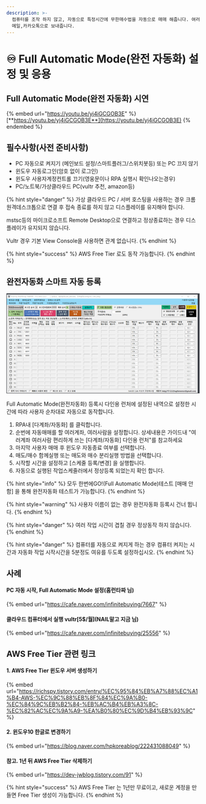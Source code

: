 ```yaml
---
description: >-
  컴퓨터를 조작 하지 않고, 자동으로 특정시간에 무한매수법을 자동으로 매매 해줍니다. 여러사람, 여러계좌도 지원하며, 매매내역을
  메일,카카오톡으로 보내줍니다.
---
```


# ♾️ Full Automatic Mode(완전 자동화) 설정 및 응용

## Full Automatic Mode(완전 자동화) 시연

{% embed url="https://youtu.be/yj4iGCGOB3E" %}
[**https://youtu.be/yj4iGCGOB3E**](https://youtu.be/yj4iGCGOB3E)
{% endembed %}





## 필수사항(사전 준비사항)

* PC 자동으로 켜지기 (메인보드 설정/스마트플러그/스위치봇등) 또는 PC 끄지 않기
* 윈도우 자동로그인(암호 없이 로그인)
* 윈도우 사용자계정컨트롤 끄기(영웅문이나 RPA 실행시 확인나오는경우)
* PC/노트북/가상클라우드 PC(vultr 추천, amazon등)

{% hint style="danger" %}
가상 클라우드 PC / 서버 호스팅을 사용하는 경우 크롬 원격데스크톱으로 연결 후 접속 종료를 하지 않고 디스플레이를 유지해야 합니다.

mstsc등의 마이크로소프트 Remote Desktop으로 연결하고 정상종료하는 경우 디스플레이가 유지되지 않습니다.

Vultr 경우 기본 View Console을 사용하면 관계 없습니다.
{% endhint %}

{% hint style="success" %}
AWS Free Tier 로도 동작 가능합니다.
{% endhint %}





## 완전자동화 스마트 자동 등록

![클ㅣ클릭해서 크게 보기](../.gitbook/assets/완전자동화세팅__.gif)

Full Automatic Mode(완전자동화) 등록시 다인용 런처에 설정된 내역으로 설정한 시간에 따라 사용자 순차대로 자동으로 동작합니다.

1. RPA내 \[다계좌/자동화] 를 클릭합니다.
2. 순번에 자동매매를 할 여러계좌, 여러사람을 설정합니다. 상세내용은 가이드내 "여러계좌 여러사람 편리하게 쓰는 \[다계좌/자동화] 다인용 런처"를 참고하세요
3. 마지막 사용자 매매 후 윈도우 자동종료 여부를 선택합니다.
4. 매도/매수 함께실행 또는 매도와 매수 분리실행 방법을 선택합니다.
5. 시작할 시간을 설정하고 \[스케줄 등록/변경] 을 실행합니다.
6. 자동으로 실행된 작업스케줄러에서 정상등록 되었는지 확인 합니다.

{% hint style="info" %}
모두 한번에GO!(Full Automatic Mode)테스트 \[매매 안함] 을 통해 완전자동화 테스트가 가능합니다.
{% endhint %}

{% hint style="warning" %}
사용자 이름이 없는 경우 완전자동화 등록시 건너 뜁니다.
{% endhint %}

{% hint style="danger" %}
여러 작업 시간이 겹칠 경우 정상동작 하지 않습니다.
{% endhint %}

{% hint style="danger" %}
컴퓨터를 자동으로 켜지게 하는 경우 컴퓨터 켜지는 시간과 자동화 작업 시작시간을 5분정도 여유를 두도록 설정하십시오.
{% endhint %}






## 사례

#### PC 자동 시작, Full Automatic Mode 설정(홈런타짜 님)

{% embed url="https://cafe.naver.com/infinitebuying/7667" %}

#### 클라우드 컴퓨터에서 실행 vultr\[5$/월]\(NAIL말고 지금 님)

{% embed url="https://cafe.naver.com/infinitebuying/25556" %}




## AWS Free Tier 관련 링크

#### **1.** AWS Free Tier 윈도우 서버 생성하기

{% embed url="https://richspy.tistory.com/entry/%EC%95%84%EB%A7%88%EC%A1%B4-AWS-%EC%9C%88%EB%8F%84%EC%9A%B0-%EC%84%9C%EB%B2%84-%EB%AC%B4%EB%A3%8C-%EC%82%AC%EC%9A%A9-%EA%B0%80%EC%9D%B4%EB%93%9C" %}


#### **2.** 윈도우10 한글로 변경하기

{% embed url="https://blog.naver.com/hpkoreablog/222431088049" %}

#### 참고. 1년 뒤 AWS Free Tier 삭제하기

{% embed url="https://dev-jwblog.tistory.com/91" %}

{% hint style="success" %}
AWS Free Tier 는 1년만 무료이고, 새로운 계정을 만들면 Free Tier 생성이 가능합니다.
{% endhint %}